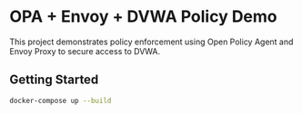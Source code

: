 # OPA + Envoy + DVWA Policy Demo

This project demonstrates policy enforcement using Open Policy Agent and Envoy Proxy to secure access to DVWA.

## Getting Started

```bash
docker-compose up --build
